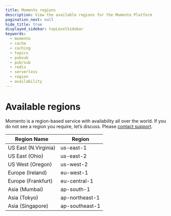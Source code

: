 ```yaml
---
title: Momento regions
description: View the available regions for the Momento Platform
pagination_next: null
hide_title: true
displayed_sidebar: topLevelSidebar
keywords:
  - momento
  - cache
  - caching
  - topics
  - pubsub
  - pub/sub
  - redis
  - serverless
  - region
  - availability
---
```


# Available regions

Momento is a region-based service with availability all over the world. If you do not see a region you require, let’s discuss. Please [contact support](mailto:support@momentohq.com).


| Region Name          | Region         |
|----------------------|----------------|
| US East (N.Virginia) | us-east-1      |
| US East (Ohio)       | us-east-2      |
| US West (Oregon)     | us-west-2      |
| Europe (Ireland)     | eu-west-1      |
| Europe (Frankfurt)   | eu-central-1   |
| Asia (Mumbai)        | ap-south-1     |
| Asia (Tokyo)         | ap-northeast-1 |
| Asia (Singapore)     | ap-southeast-1 |

